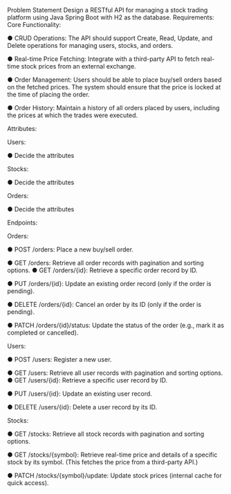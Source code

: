 Problem Statement
Design a RESTful API for managing a stock trading platform using Java Spring Boot with H2 as the database.
Requirements:
Core Functionality:

● CRUD Operations:
The API should support Create, Read, Update, and Delete operations for managing users, stocks, and orders.

● Real-time Price Fetching:
Integrate with a third-party API to fetch real-time stock prices from an external exchange.

● Order Management:
Users should be able to place buy/sell orders based on the fetched prices. The system should ensure that the price is locked at the time of placing the order.

● Order History:
Maintain a history of all orders placed by users, including the prices at which the trades were executed.

Attributes:

Users:

● Decide the attributes

Stocks:

● Decide the attributes

Orders:

● Decide the attributes

Endpoints:

Orders:

● POST /orders: Place a new buy/sell order.

● GET /orders: Retrieve all order records with pagination and sorting options. ● GET /orders/{id}: Retrieve a specific order record by ID.

● PUT /orders/{id}: Update an existing order record (only if the order is pending).

● DELETE /orders/{id}: Cancel an order by its ID (only if the order is pending).

● PATCH /orders/{id}/status: Update the status of the order (e.g., mark it as completed or cancelled).

Users:

● POST /users: Register a new user.

● GET /users: Retrieve all user records with pagination and sorting options. ● GET /users/{id}: Retrieve a specific user record by ID.

● PUT /users/{id}: Update an existing user record.

● DELETE /users/{id}: Delete a user record by its ID.

Stocks:

● GET /stocks: Retrieve all stock records with pagination and sorting options.

● GET /stocks/{symbol}: Retrieve real-time price and details of a specific stock by its symbol. (This fetches the price from a third-party API.)

● PATCH /stocks/{symbol}/update: Update stock prices (internal cache for quick access).
